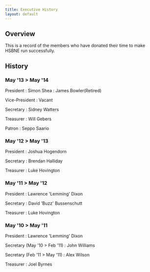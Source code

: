 ```yaml
---
title: Executive History
layout: default
---
```


## Overview

This is a record of the members who have donated their time to make HSBNE run successfully.

## History

### May '13 > May '14
President
: Simon Shea
: James Bowler(Retired)

Vice-President
: Vacant

Secretary
: Sidney Watters

Treasurer
: Will Gebers

Patron
: Seppo Saario

### May '12 > May '13

President
: Joshua Hogendorn

Secretary
: Brendan Halliday

Treasurer
: Luke Hovington

### May '11 > May '12

President
: Lawrence 'Lemming' Dixon

Secretary
: David 'Buzz' Bussenschutt

Treasurer
: Luke Hovington

### May '10 > May '11

President
: Lawrence 'Lemming' Dixon

Secretary (May '10 > Feb '11)
: John Williams

Secretary (Feb '11 > May '11)
: Alex Wilson

Treasurer
: Joel Byrnes

